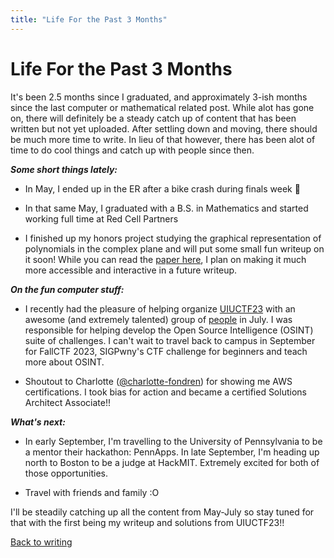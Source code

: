 ```yaml
---
title: "Life For the Past 3 Months"
---
```


# Life For the Past 3 Months

It's been 2.5 months since I graduated, and approximately 3-ish months since the last computer or mathematical related post. While alot has gone on, there will definitely be a steady catch up of content that has been written but not yet uploaded. After settling down and moving, there should be much more time to write. In lieu of that however, there has been alot of time to do cool things and catch up with people since then. 

***Some short things lately:*** 

- In May, I ended up in the ER after a bike crash during finals week 🤠

- In that same May, I graduated with a B.S. in Mathematics and started working full time at Red Cell Partners

- I finished up my honors project studying the graphical representation of polynomials in the complex plane and will put some small fun writeup on it soon! While you can read the [paper here](/paper.pdf), I plan on making it much more accessible and interactive in a future writeup. 

***On the fun computer stuff:***

- I recently had the pleasure of helping organize [UIUCTF23](https://2023.uiuc.tf) with an awesome (and extremely talented) group of [people](https://2023.uiuc.tf) in July. I was responsible for helping develop the Open Source Intelligence (OSINT) suite of challenges. I can't wait to travel back to campus in September for FallCTF 2023, SIGPwny's CTF challenge for beginners and teach more about OSINT. 

- Shoutout to Charlotte ([@charlotte-fondren](https://www.linkedin.com/in/charlotte-fondren/)) for showing me AWS certifications. I took bias for action and became a certified Solutions Architect Associate!!

***What's next:*** 
- In early September, I'm travelling to the University of Pennsylvania to be a mentor their hackathon: PennApps. In late September, I'm heading up north to Boston to be a judge at HackMIT. Extremely excited for both of those opportunities. 

- Travel with friends and family :O

I'll be steadily catching up all the content from May-July so stay tuned for that with the first being my writeup and solutions from UIUCTF23!! 

[Back to writing](../../blog)